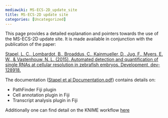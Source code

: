 ```yaml
---
mediawiki: MS-ECS-2D_update_site
title: MS-ECS-2D update site
categories: [Uncategorized]
---
```


This page provides a detailed explanation and pointers towards the use of the MS-ECS-2D update site. It is made available in conjunction with the publication of the paper:

[Stapel, L. C., Lombardot, B., Broaddus, C., Kainmueller, D., Jug, F., Myers, E. W., & Vastenhouw, N. L. (2015). Automated detection and quantification of single RNAs at cellular resolution in zebrafish embryos. Development, dev-128918.](http://www.ncbi.nlm.nih.gov/pubmed/26700682)

The documentation ([Stapel et al Documentation.pdf](/media/plugins/stapel-et-al-documentation.pdf)) contains details on:

-   PathFinder Fiji plugin
-   Cell annotation plugin in Fiji
-   Transcript analysis plugin in Fiji

Additionally one can find detail on the KNIME workflow [here](http://tinyurl.com/KNIME-MS-ECS)
